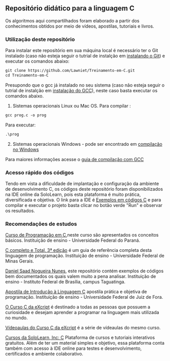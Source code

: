 ## Repositório didático para a linguagem C

Os algoritmos aqui compartilhados foram elaborado a partir dos conhecimentos obtidos por meio de vídeos, apostilas, tutoriais e livros. 

### Utilização deste repositório

Para instalar este repositório em sua máquina local é necessário ter o Git instalado (caso não esteja seguir o tutrial de instalção em [instalando o Git](https://git-scm.com/book/pt-br/v2/Come%C3%A7ando-Instalando-o-Git)) e executar os comandos abaixo:

```markdown
git clone https://github.com/Lawniet/Treinamento-em-C.git
cd Treinamento-em-C
```

Presupondo que o gcc já instalado no seu sistema (caso não esteja seguir o tutrial de instalção em [instalação do GCC](https://gcc.gnu.org/install/)), neste caso basta executar os comandos abaixo.

1. Sistemas operacionais Linux ou Mac OS.
Para compilar :
```markdown
gcc prog.c -o prog
```
Para executar:
```markdown
.\prog
```
2. Sistemas operacionais Windows - pode ser encontrado em [compilação no Windows](https://fig.if.usp.br/~esdobay/c/gcc.html#gccwin)

Para maiores informações acesse o [guia de compilação com GCC](https://fig.if.usp.br/~esdobay/c/gcc.html)

### Acesso rápido dos códigos 

Tendo em vista a dificuldade de implantação e configuração da ambiente de desenvolvimento C, os códigos deste repositório foram disponibilizados na IDE online da SoloLearn, pois esta plataforma é muito prática, diversificada e objetiva. O link para a IDE é [Exemplos em códigos C](https://code.sololearn.com/c6dy4C5PbeLY) e para compilar e executar o projeto basta clicar no botão verde "Run" e observar os resultados. 

### Recomendações de estudos

[Curso de Programação em C](http://www2.dcc.ufmg.br/disciplinas/pc/source/introducao_c_renatocm_deeufmg.pdf),neste curso são apresentados os conceitos básicos. Instituição de ensino - Universidade Federal do Paraná.

[C completo e Total, 3ª edição](http://www.inf.ufpr.br/lesoliveira/download/c-completo-total.pdf) é um guia de referência completa desta linguagem de programação. Instituição de ensino - Universidade Federal de Minas Gerais.

[Daniel Saad Nogueira Nunes](https://github.com/danielsaad/PC1-IFB-CC), este repositório contém exemplos de códigos bem documentados os quais valem muito a pena analisar. Instituição de ensino - Instituto Federal de Brasília, campus Taguatinga.

[Apostila de Introdução à Linguagem C](http://www.ufjf.br/petcivil/files/2009/02/Apostila-de-Introdu%C3%A7%C3%A3o-%C3%A0-Linguagem-C.pdf) apostila prática e objetiva de programação. Instituição de ensino - Universidade Federal de Juiz de Fora.

[O Curso C da eXcript](http://excript.com/curso-c.html) é destinado a todas as pessoas que possuem a curiosidade e desejam aprender a programar na linguagem mais utilizada no mundo.

[Vídeoaulas do Curso C da eXcript](https://www.youtube.com/watch?v=FH7YrE0RjWE&list=PLesCEcYj003SwVdufCQM5FIbrOd0GG1M4) é a série de vídeaulas do mesmo curso.

[Cursos da SoloLearn, Inc: C](https://www.sololearn.com/Course/C/) Plataforma de cursos e tutoriais interativos gratuitos. Além de ter um material simples e objetivo, essa plataforma conta também com acesso à IDE online para testes e desenvolvimento, certificados e ambiente colaborativo.

